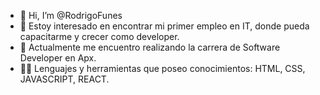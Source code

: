 - 👋 Hi, I’m @RodrigoFunes
- 👀 Estoy interesado en encontrar mi primer empleo en IT, donde pueda capacitarme y crecer como developer.
-  🌱 Actualmente me encuentro realizando la carrera de Software Developer en Apx.
- 💪🏼 Lenguajes y herramientas que poseo conocimientos: HTML, CSS, JAVASCRIPT, REACT.
